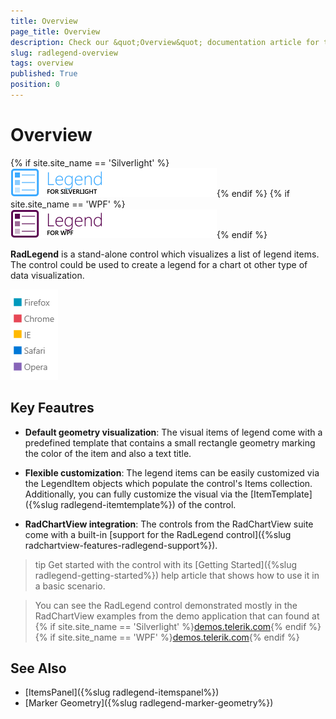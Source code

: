 ```yaml
---
title: Overview
page_title: Overview
description: Check our &quot;Overview&quot; documentation article for the RadLegend WPF control.
slug: radlegend-overview
tags: overview
published: True
position: 0
---
```


# Overview

{% if site.site_name == 'Silverlight' %}![radlegend sl](images/radlegend_sl.png){% endif %}
{% if site.site_name == 'WPF' %}![radlegend wpf](images/radlegend_wpf.png){% endif %}

__RadLegend__ is a stand-alone control which visualizes a list of legend items. The control could be used to create a legend for a chart ot other type of data visualization.  

![](images/radlegend-overview-0.png)

## Key Feautres

* __Default geometry visualization__: The visual items of legend come with a predefined template that contains a small rectangle geometry marking the color of the item and also a text title.

* __Flexible customization__: The legend items can be easily customized via the LegendItem objects which populate the control's Items collection. Additionally, you can fully customize the visual via the [ItemTemplate]({%slug radlegend-itemtemplate%}) of the control.

* __RadChartView integration__: The controls from the RadChartView suite come with a built-in [support for the RadLegend control]({%slug radchartview-features-radlegend-support%}).

>tip Get started with the control with its [Getting Started]({%slug radlegend-getting-started%}) help article that shows how to use it in a basic scenario.

> You can see the RadLegend control demonstrated mostly in the RadChartView examples from the demo application that can found at {% if site.site_name == 'Silverlight' %}[demos.telerik.com](https://demos.telerik.com/silverlight/#TabControl/FirstLook){% endif %}{% if site.site_name == 'WPF' %}[demos.telerik.com](https://demos.telerik.com/wpf/){% endif %}

## See Also
* [ItemsPanel]({%slug radlegend-itemspanel%})
* [Marker Geometry]({%slug radlegend-marker-geometry%})
